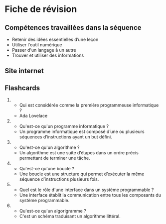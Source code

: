 # Fiche de révision


## Compétences travaillées dans la séquence
- Retenir des idées essentielles d’une leçon
- Utiliser l'outil numérique
- Passer d'un langage à un autre
- Trouver et utiliser des informations

## Site internet



## Flashcards


<div markdown class="flashcard">

1. 
    - Qui est considérée comme la première programmeuse informatique ?
    - Ada Lovelace
2. 
    - Qu'est-ce qu'un programme informatique ?
    - Un programme informatique est composé d’une ou plusieurs séquences d’instructions ayant un but défini.
3. 
    - Qu'est-ce qu'un  algorithme ?
    - Un algorithme est une suite d’étapes dans un ordre précis permettant de terminer une tâche.
4. 
    - Qu'est-ce qu'une boucle ?
    - Une boucle est une structure qui permet d’exécuter la même séquence d’instructions plusieurs fois.
5.  
    - Quel est le rôle d'une interface dans un système programmable ?
    - Une interface établit la communication entre tous les composants du système programmable.
6.  
    - Qu'est-ce qu'un algorigramme ?
    - C'est un schéma traduisant un algorithme littéral.

</div>
